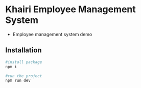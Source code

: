 # Khairi Employee Management System

- Employee management system demo

## Installation

```bash
#install package
npm i

#run the project
npm run dev
```
